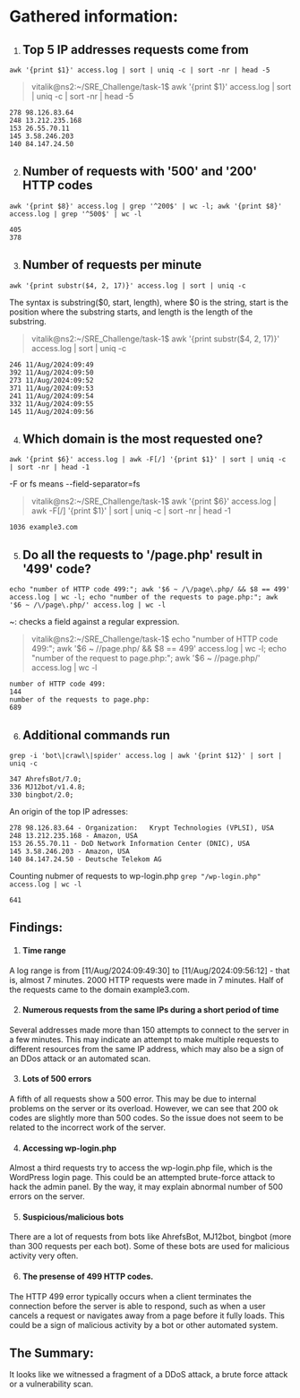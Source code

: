 # Gathered information:

1. ## Top 5 IP addresses requests come from 
  ```awk '{print $1}' access.log | sort | uniq -c | sort -nr | head -5```

> vitalik@ns2:~/SRE_Challenge/task-1$ awk '{print $1}' access.log | sort | uniq -c | sort -nr | head -5
  
    278 98.126.83.64
    248 13.212.235.168
    153 26.55.70.11
    145 3.58.246.203
    140 84.147.24.50

2. ## Number of requests with '500' and '200' HTTP codes

  ```awk '{print $8}' access.log | grep '^200$' | wc -l; awk '{print $8}' access.log | grep '^500$' | wc -l```

    405
    378

3. ## Number of requests per minute 
  ```awk '{print substr($4, 2, 17)}' access.log | sort | uniq -c```

The syntax is substring($0, start, length), where $0 is the string, 
start is the position where the substring starts, and length is the length of the substring.

> vitalik@ns2:~/SRE_Challenge/task-1$ awk '{print substr($4, 2, 17)}' access.log | sort | uniq -c
    
    246 11/Aug/2024:09:49
    392 11/Aug/2024:09:50
    273 11/Aug/2024:09:52
    371 11/Aug/2024:09:53
    241 11/Aug/2024:09:54
    332 11/Aug/2024:09:55
    145 11/Aug/2024:09:56

4. ## Which domain is the most requested one? 
  ```awk '{print $6}' access.log | awk -F[/] '{print $1}' | sort | uniq -c | sort -nr | head -1```
 
-F or fs means --field-separator=fs

> vitalik@ns2:~/SRE_Challenge/task-1$ awk '{print $6}' access.log | awk -F[/] '{print $1}' | sort | uniq -c | sort -nr | head -1

    1036 example3.com

5. ## Do all the requests to '/page.php' result in '499' code? 
  ```echo "number of HTTP code 499:"; awk '$6 ~ /\/page\.php/ && $8 == 499' access.log | wc -l; echo "number of the requests to page.php:"; awk '$6 ~ /\/page\.php/' access.log | wc -l``` 

~: checks a field against a regular expression.

> vitalik@ns2:~/SRE_Challenge/task-1$ echo "number of HTTP code 499:"; awk '$6 ~ /\/page\.php/ && $8 == 499' access.log | wc -l; echo "number of the request  to page.php:"; awk '$6 ~ /\/page\.php/' access.log | wc -l
 
    number of HTTP code 499:
    144
    number of the requests to page.php:
    689

6. ## Additional commands run

```grep -i 'bot\|crawl\|spider' access.log | awk '{print $12}' | sort | uniq -c```

    347 AhrefsBot/7.0;
    336 MJ12bot/v1.4.8;
    330 bingbot/2.0;

An origin of the top IP adresses:

    278 98.126.83.64 - Organization:   Krypt Technologies (VPLSI), USA
    248 13.212.235.168 - Amazon, USA
    153 26.55.70.11 - DoD Network Information Center (DNIC), USA
    145 3.58.246.203 - Amazon, USA
    140 84.147.24.50 - Deutsche Telekom AG

Counting nubmer of requests to wp-login.php
```grep "/wp-login.php" access.log | wc -l```

    641


## **Findings:**

1. #### Time range
A log range is from [11/Aug/2024:09:49:30] to [11/Aug/2024:09:56:12] - that is, almost 7 minutes. 2000 HTTP requests were made in 7 minutes.
Half of the requests came to the domain example3.com.

2. #### Numerous requests from the same IPs during a short period of time
Several addresses made more than 150 attempts to connect to the server in a few minutes. This may indicate an attempt to make multiple requests to different resources from the same IP address, which may also be a sign of an DDos attack or an automated scan.

3. #### Lots of 500 errors
A fifth of all requests show a 500 error. This may be due to internal problems on the server or its overload. 
However, we can see that 200 ok codes are slightly more than 500 codes. So the issue does not seem to be related to the incorrect work of the server. 

4. #### Accessing wp-login.php
Almost a third requests try to access the wp-login.php file, which is the WordPress login page.
This could be an attempted brute-force attack to hack the admin panel. By the way, it may explain abnormal number of 500 errors on the server.

5. #### Suspicious/malicious bots
There are a lot of requests from bots like AhrefsBot, MJ12bot, bingbot (more than 300 requests per each bot). Some of these bots are used for malicious activity very often.

6. #### The presense of 499 HTTP codes.
The HTTP 499 error typically occurs when a client terminates the connection before the server is able to respond, such as when a user cancels a request or navigates away from a page before it fully loads.
This could be a sign of malicious activity by a bot or other automated system.

## **The Summary:**
It looks like we witnessed a fragment of a DDoS attack, a brute force attack or a vulnerability scan.

